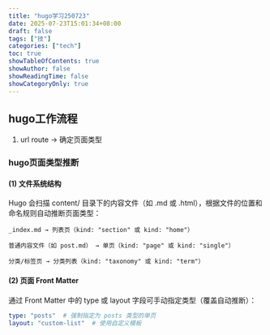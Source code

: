 ```yaml
---
title: "hugo学习250723"
date: 2025-07-23T15:01:34+08:00
draft: false
tags: ["技"]
categories: ["tech"]
toc: true
showTableOfContents: true
showAuthor: false
showReadingTime: false
showCategoryOnly: true
---
```


## hugo工作流程
1. url route -> 确定页面类型
### hugo页面类型推断
#### (1) 文件系统结构
Hugo 会扫描 content/ 目录下的内容文件（如 .md 或 .html），根据文件的位置和命名规则自动推断页面类型：
```
_index.md → 列表页（kind: "section" 或 kind: "home"）

普通内容文件（如 post.md） → 单页（kind: "page" 或 kind: "single"）

分类/标签页 → 分类列表（kind: "taxonomy" 或 kind: "term"）
```
#### (2) 页面 Front Matter
通过 Front Matter 中的 type 或 layout 字段可手动指定类型（覆盖自动推断）：

```yaml
type: "posts"  # 强制指定为 posts 类型的单页
layout: "custom-list"  # 使用自定义模板
```